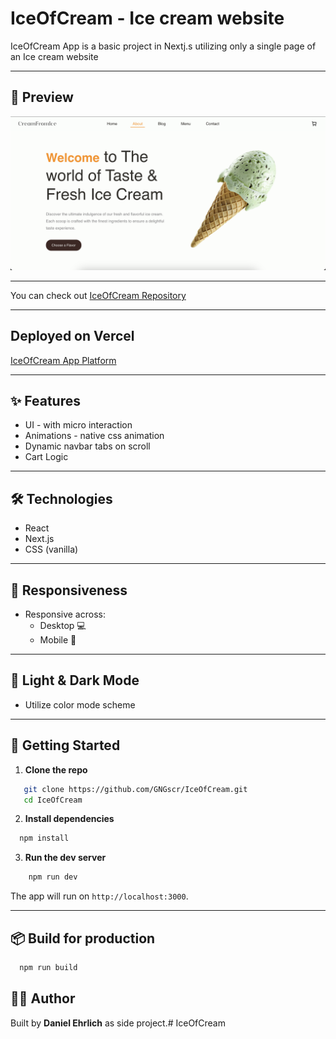 # IceOfCream - Ice cream website

IceOfCream App is a basic project in Nextj.s utilizing only a single page of an Ice cream website

---

## 📸 Preview

![IceOfCream App Preview](./public/images/screenshot.png)

---

You can check out [IceOfCream Repository](https://github.com/GNGscr/IceOfCream) 

---

## Deployed on Vercel

[IceOfCream App Platform](https://ice-of-cream.vercel.app/)

---

## ✨ Features

- UI - with micro interaction
- Animations - native css animation
- Dynamic navbar tabs on scroll
- Cart Logic

---

## 🛠️ Technologies

- React
- Next.js
- CSS (vanilla)

---

## 📱 Responsiveness

- Responsive across:
  - Desktop 💻
  - Mobile 📲

---

## 🎨 Light & Dark Mode

- Utilize color mode scheme

---

## 🚀 Getting Started

1. **Clone the repo**  
```bash
   git clone https://github.com/GNGscr/IceOfCream.git
   cd IceOfCream
```

2. **Install dependencies**  
```bash  
  npm install
```

3. **Run the dev server**

```bash
    npm run dev
```

The app will run on `http://localhost:3000`.

---

## 📦 Build for production
```bash
  npm run build
```

## 👨‍💻 Author

  Built by **Daniel Ehrlich** as side project.# IceOfCream

